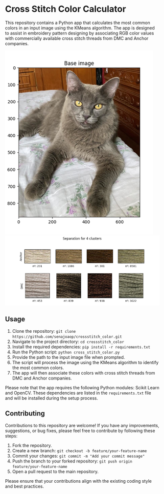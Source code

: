 # Cross Stitch Color Calculator

This repository contains a Python app that calculates the most common colors in an input image using the KMeans algorithm. The app is designed to assist in embroidery pattern designing by associating RGB color values with commercially available cross stitch threads from DMC and Anchor companies.

![Base Image](base_image.png)
![Results](results.png)

## Usage

1. Clone the repository: `git clone https://github.com/senajoaop/crossstitch_color.git`
2. Navigate to the project directory: `cd crossstitch_color`
3. Install the required dependencies: `pip install -r requirements.txt`
4. Run the Python script: `python cross_stitch_color.py`
5. Provide the path to the input image file when prompted.
6. The script will process the image using the KMeans algorithm to identify the most common colors.
7. The app will then associate these colors with cross stitch threads from DMC and Anchor companies.

Please note that the app requires the following Python modules: Scikit Learn and OpenCV. These dependencies are listed in the `requirements.txt` file and will be installed during the setup process.

## Contributing

Contributions to this repository are welcome! If you have any improvements, suggestions, or bug fixes, please feel free to contribute by following these steps:

1. Fork the repository.
2. Create a new branch: `git checkout -b feature/your-feature-name`
3. Commit your changes: `git commit -m "Add your commit message"`
4. Push the branch to your forked repository: `git push origin feature/your-feature-name`
5. Open a pull request to the main repository.

Please ensure that your contributions align with the existing coding style and best practices.